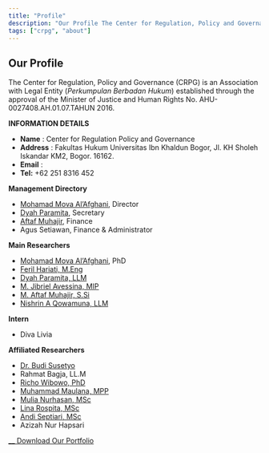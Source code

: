 ```yaml
---
title: "Profile"
description: "Our Profile The Center for Regulation, Policy and Governance (CRPG) is an Association with Legal Entity (Perkumpulan Berbadan Hukum) established through the approval of the Minister of Justice and Hum"
tags: ["crpg", "about"]
---
```


## Our Profile

The Center for Regulation, Policy and Governance (CRPG) is an Association with Legal Entity (_Perkumpulan Berbadan Hukum_) established through the approval of the Minister of Justice and Human Rights No. AHU-0027408.AH.01.07.TAHUN 2016.

**INFORMATION DETAILS**

  * **Name** : Center for Regulation Policy and Governance
  * **Address** : Fakultas Hukum Universitas Ibn Khaldun Bogor, Jl. KH Sholeh Iskandar KM2, Bogor. 16162.
  * **Email** : 
  * **Tel:** +62 251 8316 452

**Management Directory**

  * [Mohamad Mova Al’Afghani](/mohamad-mova), Director
  * [Dyah Paramita](/dyah-paramita), Secretary
  * [Aftaf Muhajir](/aftaf-muhajir), Finance
  * Agus Setiawan, Finance & Administrator

**Main Researchers**

  * [Mohamad Mova Al’Afghani](/mohamad-mova), PhD
  * [Feril Hariati, M.Eng](/feril-hariat)
  * [Dyah Paramita, LLM](/dyah-paramita)
  * [M. Jibriel Avessina, MIP](/jibriel-avessina)
  * [M. Aftaf Muhajir, S.Si](/aftaf-muhajir)
  * [Nishrin A Qowamuna, LLM](/nishrin)

**Intern**

  * Diva Livia

**Affiliated Researchers**

  * [Dr. Budi Susetyo](/budi-susety)
  * Rahmat Bagja, LL.M
  * [Richo Wibowo, PhD](/richo-wibowo)
  * [Muhammad Maulana, MPP](/muhammad-maulana)
  * [Mulia Nurhasan, MSc](/mulia-nurhasan)
  * [Lina Rospita, MSc](/lina-rospita)
  * [Andi Septiari, MSc](/andi-mariyasa-septiari)
  * Azizah Nur Hapsari

[ __ Download Our Portfolio ](/assets/images/2023/07/Corporate-Profile-CRPG-2023.pdf)